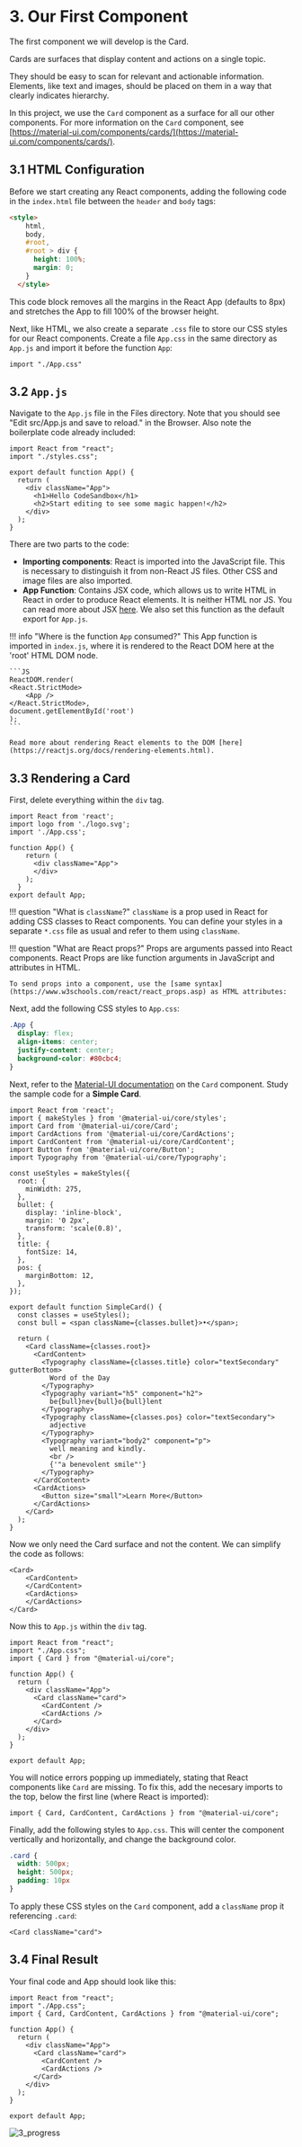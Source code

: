 # 3. Our First Component

The first component we will develop is the Card.

Cards are surfaces that display content and actions on a single topic.

They should be easy to scan for relevant and actionable information. Elements, like text and images, should be placed on them in a way that clearly indicates hierarchy.

In this project, we use the `Card` component as a surface for all our other components. For more information on the `Card` component, see [https://material-ui.com/components/cards/](https://material-ui.com/components/cards/).


## 3.1 HTML Configuration
Before we start creating any React components, adding the following code in the `index.html` file between the `header` and `body` tags:
```HTML
<style>
    html,
    body,
    #root,
    #root > div {
      height: 100%;
      margin: 0;
    }
  </style>
```

This code block removes all the margins in the React App (defaults to 8px) and stretches the App to fill 100% of the browser height.

Next, like HTML, we also create a separate `.css` file to store our CSS styles for our React components. Create a file `App.css` in the same directory as `App.js` and import it before the function `App`:

```JS
import "./App.css"
```

## 3.2 `App.js`

Navigate to the `App.js` file in the Files directory. Note that you should see "Edit src/App.js and save to reload." in the Browser. Also note the boilerplate code already included:

```JS
import React from "react";
import "./styles.css";

export default function App() {
  return (
    <div className="App">
      <h1>Hello CodeSandbox</h1>
      <h2>Start editing to see some magic happen!</h2>
    </div>
  );
}
```

There are two parts to the code:

+ **Importing components**: React is imported into the JavaScript file. This is necessary to distinguish it from non-React JS files. Other CSS and image files are also imported.
+ **App Function**: Contains JSX code, which allows us to write HTML in React in order to produce React elements. It is neither HTML nor JS.  You can read more about JSX [here](https://reactjs.org/docs/introducing-jsx.html). We also set this function as the default export for `App.js`.

!!! info "Where is the function `App` consumed?"
	This App function is imported in `index.js`, where it is rendered to the React DOM here at the 'root' HTML DOM node. 

	```JS
	ReactDOM.render(
	<React.StrictMode>
		<App />
	</React.StrictMode>,
	document.getElementById('root')
	);
	```

	Read more about rendering React elements to the DOM [here](https://reactjs.org/docs/rendering-elements.html).

## 3.3 Rendering a Card

First, delete everything within the `div` tag.

```JSX
import React from 'react';
import logo from './logo.svg';
import './App.css';

function App() {
    return (
      <div className="App">
      </div>
    );
  }
export default App;
```

!!! question "What is `className`?"
	`className` is a prop used in React for adding CSS classes to React components. You can define 	your styles in a separate `*.css` file as usual and refer to them using `className`.

!!! question "What are React props?"
	Props are arguments passed into React components. React Props are like function arguments in JavaScript and attributes in HTML.
	
	To send props into a component, use the [same syntax](https://www.w3schools.com/react/react_props.asp) as HTML attributes:

Next, add the following CSS styles to `App.css`:

```CSS
.App {
  display: flex;
  align-items: center;
  justify-content: center;
  background-color: #80cbc4;
}
```

Next, refer to the [Material-UI documentation](https://material-ui.com/components/cards/) on the `Card` component. Study the sample code for a **Simple Card**.

```JSX
import React from 'react';
import { makeStyles } from '@material-ui/core/styles';
import Card from '@material-ui/core/Card';
import CardActions from '@material-ui/core/CardActions';
import CardContent from '@material-ui/core/CardContent';
import Button from '@material-ui/core/Button';
import Typography from '@material-ui/core/Typography';

const useStyles = makeStyles({
  root: {
    minWidth: 275,
  },
  bullet: {
    display: 'inline-block',
    margin: '0 2px',
    transform: 'scale(0.8)',
  },
  title: {
    fontSize: 14,
  },
  pos: {
    marginBottom: 12,
  },
});

export default function SimpleCard() {
  const classes = useStyles();
  const bull = <span className={classes.bullet}>•</span>;

  return (
    <Card className={classes.root}>
      <CardContent>
        <Typography className={classes.title} color="textSecondary" gutterBottom>
          Word of the Day
        </Typography>
        <Typography variant="h5" component="h2">
          be{bull}nev{bull}o{bull}lent
        </Typography>
        <Typography className={classes.pos} color="textSecondary">
          adjective
        </Typography>
        <Typography variant="body2" component="p">
          well meaning and kindly.
          <br />
          {'"a benevolent smile"'}
        </Typography>
      </CardContent>
      <CardActions>
        <Button size="small">Learn More</Button>
      </CardActions>
    </Card>
  );
}
```
Now we only need the Card surface and not the content. We can simplify the code as follows:
```JSX
<Card>
	<CardContent>
	</CardContent>
	<CardActions>
	</CardActions>
</Card>
```

Now this to `App.js` within the `div` tag.
```JSX
import React from "react";
import "./App.css";
import { Card } from "@material-ui/core";

function App() {
  return (
    <div className="App">
      <Card className="card">
        <CardContent />
        <CardActions />
      </Card>
    </div>
  );
}

export default App;

```
You will notice errors popping up immediately, stating that React components like `Card` are missing. To fix this, add the necesary imports to the top, below the first line (where React is imported):

```JS
import { Card, CardContent, CardActions } from "@material-ui/core";
```

Finally, add the following styles to `App.css`. This will center the component vertically and horizontally, and change the background color.

```CSS
.card {
  width: 500px;
  height: 500px;
  padding: 10px
}
```
To apply these CSS styles on the `Card` component, add a `className` prop it referencing `.card`:
```JSX
<Card className="card">
```

## 3.4 Final Result
Your final code and App should look like this:
```JSX
import React from "react";
import "./App.css";
import { Card, CardContent, CardActions } from "@material-ui/core";

function App() {
  return (
    <div className="App">
      <Card className="card">
        <CardContent />
        <CardActions />
      </Card>
    </div>
  );
}

export default App;
```
![3_progress](img/3_progress.JPG)
